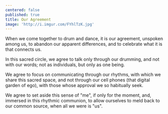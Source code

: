```yaml
---
centered: false
published: true
title: Our Agreement
image: 'http://i.imgur.com/FYhlTzK.jpg'
---
```

When we come together 
to drum and dance,
it is our agreement,
unspoken among us,
to abandon our apparent differences,
and to celebrate what it is
that connects us.

In this sacred circle,
we agree to talk 
only through our drumming,
and not with our words;
not as individuals,
but only as one being.

We agree to focus 
on communicating 
through our rhythms,
with which we share 
this sacred space,
and not through our cell phones
(that digital garden of ego),
with those whose approval
we so habitually seek.

We agree to set aside 
this sense of "me",
if only for the moment,
and, immersed 
in this rhythmic communion,
to allow ourselves to meld
back to our common source,
when all we were 
is "us".








